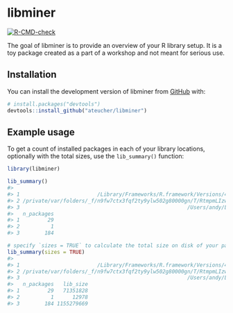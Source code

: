 
<!-- README.md is generated from README.Rmd. Please edit that file -->

# libminer

<!-- badges: start -->

[![R-CMD-check](https://github.com/ateucher/libminer/actions/workflows/R-CMD-check.yaml/badge.svg)](https://github.com/ateucher/libminer/actions/workflows/R-CMD-check.yaml)
<!-- badges: end -->

The goal of libminer is to provide an overview of your R library setup.
It is a toy package created as a part of a workshop and not meant for
serious use.

## Installation

You can install the development version of libminer from
[GitHub](https://github.com/) with:

``` r
# install.packages("devtools")
devtools::install_github("ateucher/libminer")
```

## Example usage

To get a count of installed packages in each of your library locations,
optionally with the total sizes, use the `lib_summary()` function:

``` r
library(libminer)

lib_summary()
#>                                                                                        Library
#> 1                         /Library/Frameworks/R.framework/Versions/4.3-arm64/Resources/library
#> 2 /private/var/folders/_f/n9fw7ctx3fqf2ty9ylw502g80000gn/T/RtmpmLIzwA/temp_libpathe39c582ecdd0
#> 3                                                      /Users/andy/Library/R/arm64/4.3/library
#>   n_packages
#> 1         29
#> 2          1
#> 3        184

# specify `sizes = TRUE` to calculate the total size on disk of your packages
lib_summary(sizes = TRUE)
#>                                                                                        Library
#> 1                         /Library/Frameworks/R.framework/Versions/4.3-arm64/Resources/library
#> 2 /private/var/folders/_f/n9fw7ctx3fqf2ty9ylw502g80000gn/T/RtmpmLIzwA/temp_libpathe39c582ecdd0
#> 3                                                      /Users/andy/Library/R/arm64/4.3/library
#>   n_packages   lib_size
#> 1         29   71351828
#> 2          1      12978
#> 3        184 1155279669
```
